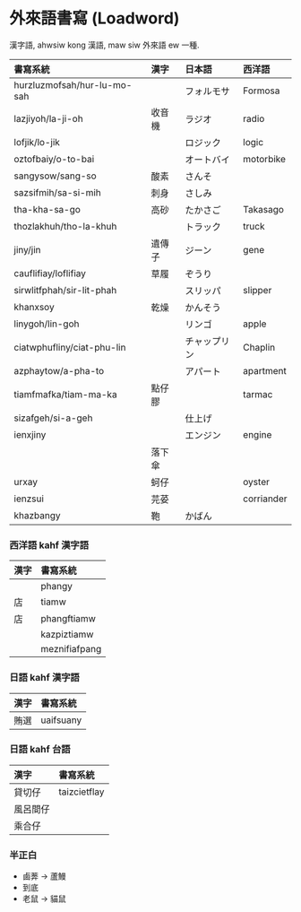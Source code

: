 # 外來語書寫 (Loadword)

漢字語, ahwsiw kong 漢語, maw siw 外來語 ew 一種.

| 書寫系統 | 漢字 | 日本語 | 西洋語 |
| :--- | :--- | :--- | :--- |
| hurzluzmofsah/hur-lu-mo-sah || フォルモサ | Formosa |
| lazjiyoh/la-ji-oh | 收音機 | ラジオ | radio |
| lofjik/lo-jik || ロジック | logic |
| oztofbaiy/o-to-bai || オートバイ | motorbike |
| sangysow/sang-so | 酸素 | さんそ ||
| sazsifmih/sa-si-mih | 刺身 | さしみ ||
| tha-kha-sa-go | 高砂 | たかさご | Takasago |
| thozlakhuh/tho-la-khuh || トラック | truck |
| jiny/jin | 遺傳子 | ジーン | gene |
| cauflifiay/loflifiay | 草履 | ぞうり ||
| sirwlitfphah/sir-lit-phah || スリッパ | slipper |
| khanxsoy | 乾燥 | かんそう ||
| linygoh/lin-goh || リンゴ | apple |
| ciatwphufliny/ciat-phu-lin || チャップリン | Chaplin |
| azphaytow/a-pha-to || アパート | apartment |
| tiamfmafka/tiam-ma-ka | 點仔膠 || tarmac |
| sizafgeh/si-a-geh || 仕上げ ||
| ienxjiny || エンジン | engine |
|| 落下傘 |||
| urxay | 蚵仔 || oyster |
| ienzsui | 芫荽 || corriander |
| khazbangy | 鞄 | かばん ||

### 西洋語 kahf 漢字語

| 漢字 | 書寫系統 |
| :--- | :--- |
|| phangy |
| 店 | tiamw |
| 店 | phangftiamw |
|| kazpiztiamw |
|| meznifiafpang |

### 日語 kahf 漢字語

| 漢字 | 書寫系統 |
| :--- | :--- |
| 賄選 | uaifsuany |

### 日語 kahf 台語

| 漢字 | 書寫系統 |
| :--- | :--- |
| 貸切仔 | taizcietflay |
| 風呂間仔 ||
| 乘合仔||

### 半正白

* 鹵莾 -> 蘆鰻
* 到底
* 老鼠 -> 貓鼠
